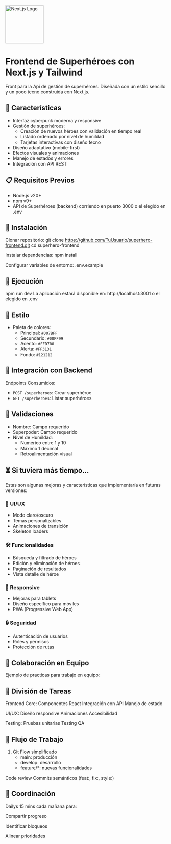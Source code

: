 <img src="https://raw.githubusercontent.com/vercel/next.js/canary/docs/public/images/next.svg" width="120" alt="Next.js Logo" />

# Frontend de Superhéroes con Next.js y Tailwind

Front para la Api de gestión de superhéroes. Diseñada con un estilo sencillo y un poco tecno construida con Next.js.

## 🚀 Características

- Interfaz cyberpunk moderna y responsive
- Gestión de superhéroes:
  - Creación de nuevos héroes con validación en tiempo real
  - Listado ordenado por nivel de humildad
  - Tarjetas interactivas con diseño tecno
- Diseño adaptativo (mobile-first)
- Efectos visuales y animaciones
- Manejo de estados y errores
- Integración con API REST

## 📋 Requisitos Previos

- Node.js v20+
- npm v9+
- API de Superhéroes (backend) corriendo en puerto 3000 o el elegido en .env

## 🔧 Instalación

Clonar repositorio:
git clone https://github.com/TuUsuario/superhero-frontend.git
cd superhero-frontend

Instalar dependencias:
npm install

Configurar variables de entorno:
.env.example

## 🏃 Ejecución

npm run dev    La aplicación estará disponible en: http://localhost:3001 o el elegido en .env

## 🎨 Estilo

- Paleta de colores:
  - Principal: `#007BFF`
  - Secundario: `#00FF99`
  - Acento: `#FFD700`
  - Alerta: `#FF3131`
  - Fondo: `#121212`

## 🔄 Integración con Backend

Endpoints Consumidos:
- `POST /superheroes`: Crear superhéroe
- `GET /superheroes`: Listar superhéroes

## 🧪 Validaciones

- Nombre: Campo requerido
- Superpoder: Campo requerido
- Nivel de Humildad:
  - Numérico entre 1 y 10
  - Máximo 1 decimal
  - Retroalimentación visual

## ⏳ Si tuviera más tiempo...

Estas son algunas mejoras y características que implementaría en futuras versiones:

### 💅 UI/UX
- Modo claro/oscuro
- Temas personalizables
- Animaciones de transición
- Skeleton loaders

### 🛠️ Funcionalidades
- Búsqueda y filtrado de héroes
- Edición y eliminación de héroes
- Paginación de resultados
- Vista detalle de héroe

### 📱 Responsive
- Mejoras para tablets
- Diseño específico para móviles
- PWA (Progressive Web App)

### 🔒 Seguridad
- Autenticación de usuarios
- Roles y permisos
- Protección de rutas

## 👥 Colaboración en Equipo

Ejemplo de practicas para trabajo en equipo:

## 🤝 División de Tareas

Frontend Core:
Componentes React
Integración con API
Manejo de estado

UI/UX:
Diseño responsive
Animaciones
Accesibilidad

Testing:
Pruebas unitarias
Testing
QA

## 📝 Flujo de Trabajo

1. Git Flow simplificado
   - main: producción
   - develop: desarrollo
   - feature/*: nuevas funcionalidades

Code review
Commits semánticos (feat:, fix:, style:)

## 📅 Coordinación
Dailys 15 mins cada mañana para:

Compartir progreso

Identificar bloqueos

Alinear prioridades
